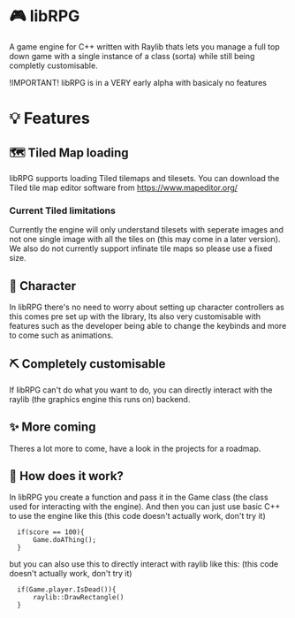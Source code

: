 # 🎮 libRPG
A game engine for C++ written with Raylib thats lets you manage a full top down game with a single instance of a class (sorta) while still being completly customisable.  

!IMPORTANT! libRPG is in a VERY early alpha with basicaly no features

# 💡 Features
## 🗺️ Tiled Map loading
libRPG supports loading Tiled tilemaps and tilesets. You can download the Tiled tile map editor software from https://www.mapeditor.org/
### Current Tiled limitations
Currently the engine will only understand tilesets with seperate images and not one single image with all the tiles on (this may come in a later version). We also do not currently support infinate tile maps so please use a fixed size.
## 🧑 Character
In libRPG there's no need to worry about setting up character controllers as this comes pre set up with the library, Its also very customisable with features such as the developer being able to change the keybinds and more to come such as animations.
## ⛏️ Completely customisable
If libRPG can't do what you want to do, you can directly interact with the raylib (the graphics engine this runs on) backend.
## ✨ More coming
Theres a lot more to come, have a look in the projects for a roadmap.
## 🤔 How does it work?
In libRPG you create a function and pass it in the Game class (the class used for interacting with the engine). And then you can just use basic C++ to use the engine like this (this code doesn't actually work, don't try it)
```
  if(score == 100){
      Game.doAThing();
  }
```
but you can also use this to directly interact with raylib like this: (this code doesn't actually work, don't try it)
```
  if(Game.player.IsDead()){
      raylib::DrawRectangle()
  }
```
